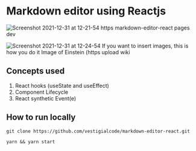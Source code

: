 # Markdown editor using Reactjs

![Screenshot 2021-12-31 at 12-21-54 https markdown-editor-react pages dev](https://user-images.githubusercontent.com/54473532/147808365-52aa1576-fa72-413d-8474-42eb4826bd17.png)

![Screenshot 2021-12-31 at 12-24-54 If you want to insert images, this is how you do it  Image of Einstein (https upload wiki](https://user-images.githubusercontent.com/54473532/147808468-90a3b44a-28f3-4389-a85f-181df82ae814.png)


 ## Concepts used
  1. React hooks (useState and useEffect)
  2. Component Lifecycle
  3. React synthetic Event(e)
  
 ## How to run locally
 ```
 git clone https://github.com/vestigialcode/markdown-editor-react.git
 ```
 ```
 yarn && yarn start
 ```
  

